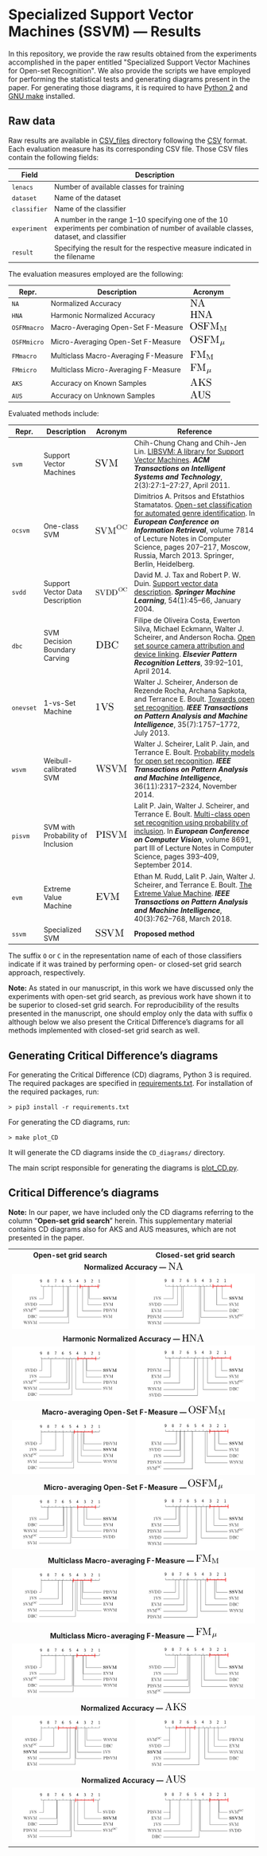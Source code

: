 <!-- -*- eval: (git-gutter-mode); -*- -->
# Specialized Support Vector Machines (SSVM) — Results

In this repository, we provide the raw results obtained from the experiments accomplished in the paper entitled "Specialized Support Vector Machines for Open-set Recognition".
We also provide the scripts we have employed for performing the statistical tests and generating diagrams present in the paper.
For generating those diagrams, it is required to have [Python 2](https://www.python.org/) and [GNU make](https://www.gnu.org/software/make/) installed.

## Raw data

Raw results are available in [CSV_files](CSV_files/) directory following the [CSV](https://en.wikipedia.org/wiki/Comma-separated_values) format.  Each evaluation measure has its corresponding CSV file.  Those CSV files contain the following fields:

Field | Description
-|-
`lenacs` | Number of available classes for training
`dataset` | Name of the dataset
`classifier` | Name of the classifier
`experiment` | A number in the range 1–10 specifying one of the 10 experiments per combination of number of available classes, dataset, and classifier
`result` | Specifying the result for the respective measure indicated in the filename

The evaluation measures employed are the following:

Repr. | Description | Acronym
-|-|-
`NA` | Normalized Accuracy | ![](figs/NA.png)
`HNA` | Harmonic Normalized Accuracy | ![](figs/HNA.png)
`OSFMmacro` | Macro-Averaging Open-Set F-Measure | ![](figs/OSFMmacro.png)
`OSFMmicro` | Micro-Averaging Open-Set F-Measure | ![](figs/OSFMmicro.png)
`FMmacro` | Multiclass Macro-Averaging F-Measure | ![](figs/FMmacro.png)
`FMmicro` | Multiclass Micro-Averaging F-Measure | ![](figs/FMmicro.png)
`AKS` | Accuracy on Known Samples | ![](figs/AKS.png)
`AUS` | Accuracy on Unknown Samples | ![](figs/AUS.png)

Evaluated methods include:

Repr. | Description | Acronym | Reference
-|-|-|-
`svm` | Support Vector Machines | ![](figs/svm.png) | Chih-Chung Chang and Chih-Jen Lin. [LIBSVM: A library for Support Vector Machines](https://doi.org/10.1145/1961189.1961199). _**ACM Transactions on Intelligent Systems and Technology**_, 2(3):27:1–27:27, April 2011.
`ocsvm` | One-class SVM | ![](figs/ocsvm.png) | Dimitrios A. Pritsos and Efstathios Stamatatos. [Open-set classification for automated genre identification](https://doi.org/10.1007/978-3-642-36973-5_18). In _**European Conference on Information Retrieval**_, volume 7814 of Lecture Notes in Computer Science, pages 207–217, Moscow, Russia, March 2013. Springer, Berlin, Heidelberg.
`svdd` | Support Vector Data Description | ![](figs/svdd.png) | David M. J. Tax and Robert P. W. Duin. [Support vector data description](https://doi.org/10.1023/B:MACH.0000008084.60811.49). _**Springer Machine Learning**_, 54(1):45–66, January 2004.
`dbc` | SVM Decision Boundary Carving | ![](figs/dbc.png) | Filipe de Oliveira Costa, Ewerton Silva, Michael Eckmann, Walter J. Scheirer, and Anderson Rocha. [Open set source camera attribution and device linking](https://doi.org/10.1016/j.patrec.2013.09.006). _**Elsevier Pattern Recognition Letters**_, 39:92–101, April 2014.
`onevset` | 1-vs-Set Machine | ![](figs/onevset.png) | Walter J. Scheirer, Anderson de Rezende Rocha, Archana Sapkota, and Terrance E. Boult. [Towards open set recognition](https://doi.org/10.1109/TPAMI.2012.256). _**IEEE Transactions on Pattern Analysis and Machine Intelligence**_, 35(7):1757–1772, July 2013.
`wsvm` | Weibull-calibrated SVM | ![](figs/wsvm.png) | Walter J. Scheirer, Lalit P. Jain, and Terrance E. Boult. [Probability models for open set recognition](https://doi.org/10.1109/TPAMI.2014.2321392). _**IEEE Transactions on Pattern Analysis and Machine Intelligence**_, 36(11):2317–2324, November 2014.
`pisvm` | SVM with Probability of Inclusion | ![](figs/pisvm.png) | Lalit P. Jain, Walter J. Scheirer, and Terrance E. Boult. [Multi-class open set recognition using probability of inclusion](https://doi.org/10.1007/978-3-319-10578-9_26). In _**European Conference on Computer Vision**_, volume 8691, part III of Lecture Notes in Computer Science, pages 393–409, September 2014.
`evm` | Extreme Value Machine | ![](figs/evm.png) | Ethan M. Rudd, Lalit P. Jain, Walter J. Scheirer, and Terrance E. Boult. [The Extreme Value Machine](https://doi.org/10.1109/TPAMI.2017.2707495). _**IEEE Transactions on Pattern Analysis and Machine Intelligence**_, 40(3):762–768, March 2018.
`ssvm` | Specialized SVM | ![](figs/ssvm.png) | **Proposed method**

The suffix `O` or `C` in the representation name of each of those classifiers indicate if it was trained by performing open- or closed-set grid search approach, respectively.

**Note:**
As stated in our manuscript, in this work we have discussed only the experiments with open-set grid search, as previous work have shown it to be superior to closed-set grid search.
For reproducibility of the results presented in the manuscript, one should employ only the data with suffix `O` although below we also present the Critical Difference’s diagrams for all methods implemented with closed-set grid search as well.

## Generating Critical Difference’s diagrams

For generating the Critical Difference (CD) diagrams, Python 3 is required.
The required packages are specified in [requirements.txt](requirements.txt).
For installation of the required packages, run:

```shell
> pip3 install -r requirements.txt
```


For generating the CD diagrams, run:

```shell
> make plot_CD
```


It will generate the CD diagrams inside the `CD_diagrams/` directory.

The main script responsible for generating the diagrams is [plot_CD.py](plot_CD.py).

## Critical Difference’s diagrams

**Note:** In our paper, we have included only the CD diagrams referring to the column “**Open-set grid search**” herein.
This supplementary material contains CD diagrams also for AKS and AUS measures, which are not presented in the paper.

<table>
	<tr><th>Open-set grid search</th><th>Closed-set grid search</th></tr>
	<!-- NA -->
	<tr><td align="middle" colspan="2"><b>Normalized Accuracy — <img src="figs/NA.png" /></b></td></tr>
	<tr><td><img src="CD_diagrams/CD_normal_NA_O.png" /></td><td><img src="CD_diagrams/CD_normal_NA_C.png" /></td></tr>
	<!-- HNA -->
	<tr><td align="middle" colspan="2"><b>Harmonic Normalized Accuracy — <img src="figs/HNA.png" /></b></td></tr>
	<tr><td><img src="CD_diagrams/CD_normal_HNA_O.png" /></td><td><img src="CD_diagrams/CD_normal_HNA_C.png" /></td></tr>
	<!-- OSFMmacro -->
	<tr><td align="middle" colspan="2"><b>Macro-averaging Open-Set F-Measure — <img src="figs/OSFMmacro.png" /></b></td></tr>
	<tr><td><img src="CD_diagrams/CD_normal_OSFMmacro_O.png" /></td><td><img src="CD_diagrams/CD_normal_OSFMmacro_C.png" /></td></tr>
	<!-- OSFMmicro -->
	<tr><td align="middle" colspan="2"><b>Micro-averaging Open-Set F-Measure — <img src="figs/OSFMmicro.png" /></b></td></tr>
	<tr><td><img src="CD_diagrams/CD_normal_OSFMmicro_O.png" /></td><td><img src="CD_diagrams/CD_normal_OSFMmicro_C.png" /></td></tr>
	<!-- FMmacro -->
	<tr><td align="middle" colspan="2"><b>Multiclass Macro-averaging F-Measure — <img src="figs/FMmacro.png" /></b></td></tr>
	<tr><td><img src="CD_diagrams/CD_normal_FMmacro_O.png" /></td><td><img src="CD_diagrams/CD_normal_FMmacro_C.png" /></td></tr>
	<!-- FMmicro -->
	<tr><td align="middle" colspan="2"><b>Multiclass Micro-averaging F-Measure — <img src="figs/FMmicro.png" /></b></td></tr>
	<tr><td><img src="CD_diagrams/CD_normal_FMmicro_O.png" /></td><td><img src="CD_diagrams/CD_normal_FMmicro_C.png" /></td></tr>
	<!-- AKS -->
	<tr><td align="middle" colspan="2"><b>Normalized Accuracy — <img src="figs/AKS.png" /></b></td></tr>
	<tr><td><img src="CD_diagrams/CD_normal_AKS_O.png" /></td><td><img src="CD_diagrams/CD_normal_AKS_C.png" /></td></tr>
	<!-- AUS -->
	<tr><td align="middle" colspan="2"><b>Normalized Accuracy — <img src="figs/AUS.png" /></b></td></tr>
	<tr><td><img src="CD_diagrams/CD_normal_AUS_O.png" /></td><td><img src="CD_diagrams/CD_normal_AUS_C.png" /></td></tr>
</table>

